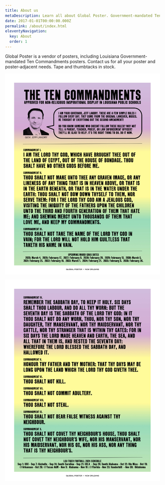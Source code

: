 ```yaml
---
title: About us
metaDescription: Learn all about Global Poster. Government-mandated Ten Commandments posters now available.
date: 2017-01-01T00:00:00.000Z
permalink: /about/index.html
eleventyNavigation:
  key: About
  order: 1
---
```


Global Poster is a vendor of posters, including
Louisiana Government-mandated Ten Commandments posters.
Contact us for all your poster and poster-adjacent needs.
Tape and thumbtacks in stock.

![Get in touch with Global Poster. Government-mandated Ten Commandments posters now available.](/static/img/global-poster-ten-commandments-1.jpg)

![Get in touch with Global Poster. Government-mandated Ten Commandments posters now available.](/static/img/global-poster-ten-commandments-2.jpg)